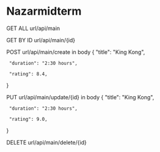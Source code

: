 # Nazarmidterm
GET ALL
url/api/main

GET BY ID
url/api/main/{id}

POST
url/api/main/create
in body 
{
     "title": "King Kong",
    
     "duration": "2:30 hours",
    
     "rating": 8.4,
}

PUT
url/api/main/update/{id}
in body
{
     "title": "King Kong",
    
     "duration": "2:30 hours",
    
     "rating": 9.0,
}

DELETE
url/api/main/delete/{id}
